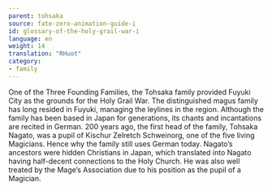 ```yaml
---
parent: tohsaka
source: fate-zero-animation-guide-i
id: glossary-of-the-holy-grail-war-i
language: en
weight: 14
translation: "RHuot"
category:
- family
---
```


One of the Three Founding Families, the Tohsaka family provided Fuyuki City as the grounds for the Holy Grail War. The distinguished magus family has long resided in Fuyuki, managing the leylines in the region. Although the family has been based in Japan for generations, its chants and incantations are recited in German. 200 years ago, the first head of the family, Tohsaka Nagato, was a pupil of Kischur Zelretch Schweinorg, one of the five living Magicians. Hence why the family still uses German today. Nagato’s ancestors were hidden Christians in Japan, which translated into Nagato having half-decent connections to the Holy Church. He was also well treated by the Mage’s Association due to his position as the pupil of a Magician.
